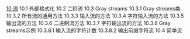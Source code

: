 [10 流](10.md)
    10.1 外部格式化
    10.2 二阶流
    10.3 Gray streams
        10.3.1 Gray streams类
        10.3.2 所有流的通用方法
        10.3.3 输入流的方法
        10.3.4 字符输入流的方法
        10.3.5 输出流的方法
        10.3.6 二进制流方法
        10.3.7 字符输出流的方法
        10.3.8 Gray streams示例
            10.3.8.1 输入流的字符计数
            10.3.8.2 输出前缀字符流
    10.4 简单流